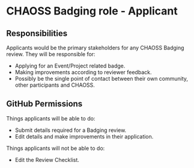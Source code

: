 # CHAOSS Badging role - Applicant

## Responsibilities

Applicants would be the primary stakeholders for any CHAOSS Badging review. They will be responsible for:

- Applying for an Event/Project related badge.
- Making improvements according to reviewer feedback.
- Possibly be the single point of contact between their own community, other participants and CHAOSS.

## GitHub Permissions

Things applicants will be able to do:

- Submit details required for a Badging review.
- Edit details and make improvements in their application.

Things applicants will not be able to do:

- Edit the Review Checklist.